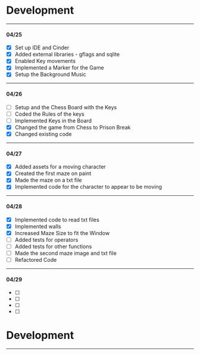 # Development

---
#### 04/25
- [x] Set up IDE and Cinder
- [x] Added external libraries - gflags and sqlite
- [x] Enabled Key movements
- [x] Implemented a Marker for the Game
- [x] Setup the Background Music 
---
#### 04/26
- [ ] Setup and the Chess Board with the Keys
- [ ] Coded the Rules of the keys
- [ ] Implemented Keys in the Board
- [x] Changed the game from Chess to Prison Break 
- [x] Changed existing code 
---
#### 04/27
- [x] Added assets for a moving character
- [x] Created the first maze on paint
- [x] Made the maze on a txt file
- [x] Implemented code for the character to appear to be moving 
---
#### 04/28
- [x] Implemented code to read txt files
- [x] Implemented walls
- [x] Increased Maze Size to fit the Window
- [ ] Added tests for operators
- [ ] Added tests for other functions
- [ ] Made the second maze image and txt file
- [ ] Refactored Code
---
#### 04/29
- [ ]
- [ ] 
- [ ]
- [ ]

# Development

---
